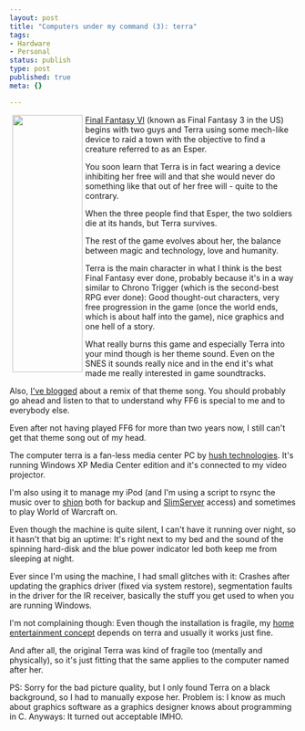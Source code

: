 ```yaml
---
layout: post
title: "Computers under my command (3): terra"
tags:
- Hardware
- Personal
status: publish
type: post
published: true
meta: {}

---
```

<img width='123' height='451' border='0' hspace='5' align='left' src='http://www.gnegg.ch/uploads/terra.jpg' alt='' />

<p><a href="http://en.wikipedia.org/wiki/Final_Fantasy_VI">Final Fantasy VI</a> (known as Final Fantasy 3 in the US) begins with two guys and Terra using some mech-like device to raid a town with the objective to find a creature referred to as an Esper.</p>
<p>You soon learn that Terra is in fact wearing a device inhibiting her free will and that she would never do something like that out of her free will - quite to the contrary.</p>
<p>When the three people find that Esper, the two soldiers die at its hands, but Terra survives.</p>
<p>The rest of the game evolves about her, the balance between magic and technology, love and humanity.</p>
<p>Terra is the main character in what I think is the best Final Fantasy ever done, probably because it's in a way similar to Chrono Trigger (which is the second-best RPG ever done): Good thought-out characters, very free progression in the game (once the world ends, which is about half into the game), nice graphics and one hell of a story.</p>
<p>What really burns this game and especially Terra into your mind though is her theme sound. Even on the SNES it sounds really nice and in the end it's what made me really interested in game soundtracks.</p>
<p>Also, <a href="http://www.gnegg.ch/archives/252-Just-incredible.html">I've blogged</a> about a remix of that theme song. You should probably go ahead and listen to that to understand why FF6 is special to me and to everybody else.</p>
<p>Even after not having played FF6 for more than two years now, I still can't get that theme song out of my head.</p>
<p>The computer terra is a  fan-less media center PC by <a href="http://www.hushtechnologies.net/">hush technologies</a>. It's running Windows XP Media Center edition and it's connected to my video projector.</p>
<p>I'm also using it to manage my iPod (and I'm using a script to rsync the music over to <a href="http://www.gnegg.ch/archives/291-Computers-under-my-command-Issue-1-shion.html">shion</a> both for backup and <a href="http://www.slimp3.com">SlimServer</a> access) and sometimes to play World of Warcraft on.</p>
<p>Even though the machine is quite silent, I can't have it running over night, so it hasn't that big an uptime: It's right next to my bed and the sound of the spinning hard-disk and the blue power indicator led both keep me from sleeping at night.</p>
<p>Ever since I'm using the machine, I had small glitches with it: Crashes after updating the graphics driver (fixed via system restore), segmentation faults in the driver for the IR receiver, basically the stuff you get used to when you are running Windows.</p>
<p>I'm not complaining though: Even though the installation is fragile, my <a href="http://www.gnegg.ch/archives/264-Evening-leisure.html">home entertainment concept</a> depends on terra and usually it works just fine.</p>
<p>And after all, the original Terra was kind of fragile too (mentally and physically), so it's just fitting that the same applies to the computer named after her.</p>
<p>PS: Sorry for the bad picture quality, but I only found Terra on a black background, so I had to manually expose her. Problem is: I know as much about graphics software as a graphics designer knows about programming in C. Anyways: It turned out acceptable IMHO.</p>
